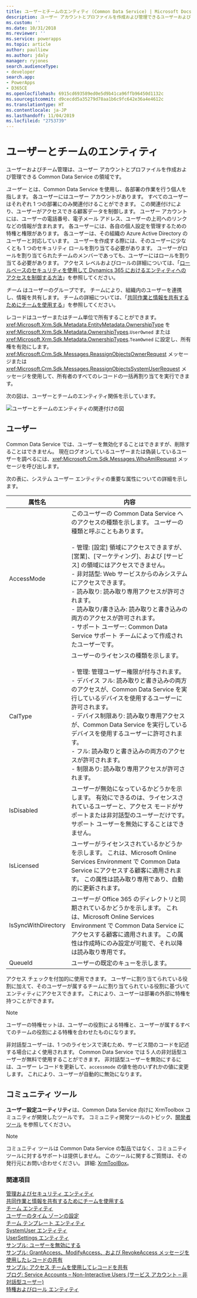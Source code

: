 ```yaml
---
title: ユーザーとチームのエンティティ (Common Data Service) | Microsoft Docs
description: ユーザー アカウントとプロファイルを作成および管理できるユーザーおよびチーム管理について説明します。
ms.custom: ''
ms.date: 10/31/2018
ms.reviewer: ''
ms.service: powerapps
ms.topic: article
author: paulliew
ms.author: jdaly
manager: ryjones
search.audienceType:
- developer
search.app:
- PowerApps
- D365CE
ms.openlocfilehash: 6915cd693589ed0e5d9b41ca96ffb96450d1132c
ms.sourcegitcommit: d9cecdd5a35279d78aa1b6c9fc642e36a4e4612c
ms.translationtype: HT
ms.contentlocale: ja-JP
ms.lasthandoff: 11/04/2019
ms.locfileid: "2753739"
---
```

# <a name="user-and-team-entities"></a>ユーザーとチームのエンティティ

ユーザーおよびチーム管理は、ユーザー アカウントとプロファイルを作成および管理できる Common Data Service の領域です。  

 *ユーザー* とは、Common Data Service を使用し、各部署の作業を行う個人を指します。 各ユーザーにはユーザー アカウントがあります。 すべてのユーザーはそれぞれ 1 つの部署にのみ関連付けることができます。 この関連付けにより、ユーザーがアクセスできる顧客データを制御します。 ユーザー アカウントには、ユーザーの電話番号、電子メール アドレス、ユーザーの上司へのリンクなどの情報が含まれます。 各ユーザーには、各自の個人設定を管理するための特権と権限があります。 各ユーザーは、その組織の Azure Active Directory のユーザーと対応しています。 ユーザーを作成する際には、そのユーザーに少なくとも 1 つのセキュリティ ロールを割り当てる必要があります。 ユーザーがロールを割り当てられたチームのメンバーであっても、ユーザーにはロールを割り当てる必要があります。 アクセス レベルおよびロールの詳細については、「[ロールベースのセキュリティを使用して Dynamics 365 におけるエンティティへのアクセスを制御する方法](/dynamics365/customer-engagement/developer/security-dev/how-role-based-security-control-access-entities)」を参照してください。  

 *チーム* はユーザーのグループです。 チームにより、組織内のユーザーを連携し、情報を共有します。 チームの詳細については、「[共同作業と情報を共有するためにチームを使用する](use-access-teams-owner-teams-collaborate-share-information.md)」を参照してください。  

 レコードはユーザーまたはチーム単位で所有することができます。 <xref:Microsoft.Xrm.Sdk.Metadata.EntityMetadata.OwnershipType> を <xref:Microsoft.Xrm.Sdk.Metadata.OwnershipTypes>.`UserOwned`  または <xref:Microsoft.Xrm.Sdk.Metadata.OwnershipTypes>.`TeamOwned`  に設定し、所有権を有効にします。 <xref:Microsoft.Crm.Sdk.Messages.ReassignObjectsOwnerRequest> メッセージまたは <xref:Microsoft.Crm.Sdk.Messages.ReassignObjectsSystemUserRequest> メッセージを使用して、所有者のすべてのレコードの一括再割り当てを実行できます。  

 次の図は、ユーザーとチームのエンティティ関係を示しています。  

 ![ユーザーとチームのエンティティの関連付けの図](media/crm-v5s-em-userteam.gif "ユーザーとチームのエンティティの関連付けの図")  

## <a name="users"></a>ユーザー  
 Common Data Service では、ユーザーを無効化することはできますが、削除することはできません。 現在ログオンしているユーザーまたは偽装しているユーザーを調べるには、<xref:Microsoft.Crm.Sdk.Messages.WhoAmIRequest> メッセージを呼び出します。  

 次の表に、システム ユーザー エンティティの重要な属性についての詳細を示します。  


|   属性名    |                                                                                                                                                                                                                                                                                                                              内容                                                                                                                                                                                                                                                                                                                              |
|---------------------|-----------------------------------------------------------------------------------------------------------------------------------------------------------------------------------------------------------------------------------------------------------------------------------------------------------------------------------------------------------------------------------------------------------------------------------------------------------------------------------------------------------------------------------------------------------------------------------------------------------------------------------------------------------------------|
|     AccessMode      | このユーザーの Common Data Service へのアクセスの種類を示します。 ユーザーの種類と呼ぶこともあります。<br /><br /> -   管理: [設定] 領域にアクセスできますが、[営業]、[マーケティング]、および [サービス] の領域にはアクセスできません。<br />-   非対話型: Web サービスからのみシステムにアクセスできます。<br />-   読み取り: 読み取り専用アクセスが許可されます。<br />-   読み取り/書き込み: 読み取りと書き込みの両方のアクセスが許可されます。<br />-   サポート ユーザー: Common Data Service サポート チームによって作成されたユーザーです。 |
|       CalType       |                                                               ユーザーのライセンスの種類を示します。<br /><br /> -   管理: 管理ユーザー権限が付与されます。<br />-   デバイス フル: 読み取りと書き込みの両方のアクセスが、Common Data Service を実行しているデバイスを使用するユーザーに許可されます。<br />-   デバイス制限あり: 読み取り専用アクセスが、Common Data Service を実行しているデバイスを使用するユーザーに許可されます。<br />-   フル: 読み取りと書き込みの両方のアクセスが許可されます。<br />-   制限あり: 読み取り専用アクセスが許可されます。                                                                |
|     IsDisabled      |                                                                                                                                                                                                                                             ユーザーが無効になっているかどうかを示します。 有効にできるのは、ライセンスされているユーザーと、アクセス モードがサポートまたは非対話型のユーザーだけです。 サポート ユーザーを無効にすることはできません。                                                                                                                                                                                                                                              |
|     IsLicensed      |                                                                                                                                                                             ユーザーがライセンスされているかどうかを示します。 これは、Microsoft Online Services Environment で Common Data Service にアクセスする顧客に適用されます。 この属性は読み取り専用であり、自動的に更新されます。                                                                                                                                                                              |
| IsSyncWithDirectory |                                                                                                                                 ユーザーが Office 365 のディレクトリと同期されているかどうかを示します。 これは、Microsoft Online Services Environment で Common Data Service にアクセスする顧客に適用されます。 この属性は作成時にのみ設定が可能で、それ以降は読み取り専用です。                                                                                                                                 |
|       QueueId       |                                                                                                                                                                                                                                                                                                               ユーザーの既定のキューを示します。                                                                                                                                                                                                                                                                                                               |

 アクセス チェックを付加的に使用できます。 ユーザーに割り当てられている役割に加えて、そのユーザーが属するチームに割り当てられている役割に基づいてエンティティにアクセスできます。 これにより、ユーザーは部署の外部に特権を持つことができます。  

> [!NOTE]
>  ユーザーの特権セットは、ユーザーの役割による特権と、ユーザーが属するすべてのチームの役割による特権を合わせたものになります。  


 非対話型ユーザーは、1 つのライセンスで済むため、サービス間のコードを記述する場合によく使用されます。 Common Data Service では 5 人の非対話型ユーザーが無料で使用することができます。 非対話型ユーザーを無効にするには、ユーザー レコードを更新して、`accessmode` の値を他のいずれかの値に変更します。 これにより、ユーザーが自動的に無効になります。

## <a name="community-tools"></a>コミュニティ ツール

**ユーザー設定ユーティリティ**は、Common Data Service 向けに XrmToolbox コミュニティが開発したツールです。 コミュニティ開発ツールのトピック、[開発者ツール](developer-tools.md) を参照してください。

> [!NOTE]
> コミュニティ ツールは Common Data Service の製品ではなく、コミュニティ ツールに対するサポートは提供しません。
> このツールに関するご質問は、その発行元にお問い合わせください。 詳細: [XrmToolBox](https://www.xrmtoolbox.com)。

### <a name="see-also"></a>関連項目  
 [管理およびセキュリティ エンティティ](/dynamics365/customer-engagement/developer/administration-security-entities)   
 [共同作業と情報を共有するためにチームを使用する](use-access-teams-owner-teams-collaborate-share-information.md)   
 [チーム エンティティ](reference/entities/team.md)   
 [ユーザーのタイム ゾーンの設定](specify-time-zone-settings-user.md)   
 [チーム テンプレート エンティティ](reference/entities/teamtemplate.md)   
 [SystemUser エンティティ](reference/entities/systemuser.md)   
 [UserSettings エンティティ](reference/entities/usersettings.md)   
 [サンプル: ユーザーを無効にする](/dynamics365/customer-engagement/developer/sample-disable-user)   
 [サンプル: GrantAccess、ModifyAccess、および RevokeAccess メッセージを使用したレコードの共有](org-service/samples/share-records-using-grantaccess-modifyaccess-revokeaccess-messages.md)   
 [サンプル: アクセス チームを使用してレコードを共有](org-service/samples/share-record-using-access-team.md)   
 [ブログ: Service Accounts – Non-Interactive Users (サービス アカウント – 非対話型ユーザー)](https://go.microsoft.com/fwlink/p/?LinkId=234350)   
 [特権およびロール エンティティ](/dynamics365/customer-engagement/developer/privilege-role-entities)
